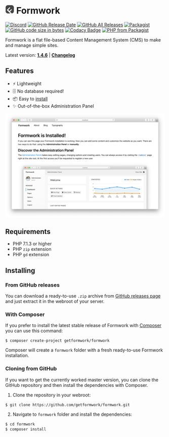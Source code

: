 # <img src="admin/assets/images/icon.png" height="28"> Formwork

[![Discord](https://img.shields.io/discord/637658168754831380?color=%237289da&label=chat&logo=discord&logoColor=%23fff)](https://discord.gg/5Q3BmNY)
[![GitHub Release Date](https://img.shields.io/github/release-date/getformwork/formwork.svg)](https://github.com/getformwork/formwork/releases/latest)
[![GitHub All Releases](https://img.shields.io/github/downloads/getformwork/formwork/total.svg)](https://github.com/getformwork/formwork/releases)
[![Packagist](https://img.shields.io/packagist/dt/getformwork/formwork.svg?color=%23f28d1a&label=Packagist%20downloads)](https://packagist.org/packages/getformwork/formwork)
[![GitHub code size in bytes](https://img.shields.io/github/languages/code-size/getformwork/formwork.svg)]()
[![Codacy Badge](https://api.codacy.com/project/badge/Grade/8c39728de81141ca9258acf46af50d51)](https://www.codacy.com/app/getformwork/formwork)
[![PHP from Packagist](https://img.shields.io/packagist/php-v/getformwork/formwork.svg)](#requirements)

Formwork is a flat file-based Content Management System (CMS) to make and manage simple sites.

Latest version: [**1.4.6**](https://github.com/getformwork/formwork/releases/latest) | [**Changelog**](CHANGELOG.md)

## Features
- ⚡️ Lightweight
- 🗄 No database required!
- 📦 Easy to [install](#installing)
- ✨ Out-of-the-box Administration Panel

![](assets/images/formwork.png)

## Requirements
- PHP 7.1.3 or higher
- PHP `zip` extension
- PHP `gd` extension

## Installing

### From GitHub releases
You can download a ready-to-use `.zip` archive from [GitHub releases page](https://github.com/getformwork/formwork/releases) and just extract it in the webroot of your server.

### With Composer
If you prefer to install the latest stable release of Formwork with [Composer](https://getcomposer.org/) you can use this command:

```
$ composer create-project getformwork/formwork
```

Composer will create a `formwork` folder with a fresh ready-to-use Formwork installation.

### Cloning from GitHub
If you want to get the currently worked master version, you can clone the GitHub repository and then install the dependencies with Composer.

1. Clone the repository in your webroot:

```
$ git clone https://github.com/getformwork/formwork.git
```

2. Navigate to `formwork` folder and install the dependencies:

```
$ cd formwork
$ composer install
```

